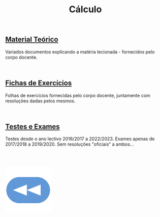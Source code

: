 <h1 align="center">Cálculo</h1>

<br>

## [Material Teórico](slides/README.md)
Variados documentos explicando a matéria lecionada - fornecidos pelo corpo docente.

<br>

## [Fichas de Exercícios](fichas/README.md)
Folhas de exercícios fornecidas pelo corpo docente, juntamente com resoluções dadas pelos mesmos.

<br>

## [Testes e Exames](testes/README.md)
Testes desde o ano lectivo 2016/2017 a 2022/2023. Exames apenas de 2017/2018 a 2019/2020. Sem resoluções "oficiais" a ambos...

<br><br>

[![retroceder](https://raw.githubusercontent.com/David81820/Recursos-LCC/main/Rewind.png)](https://david81820.github.io/Recursos-LCC)